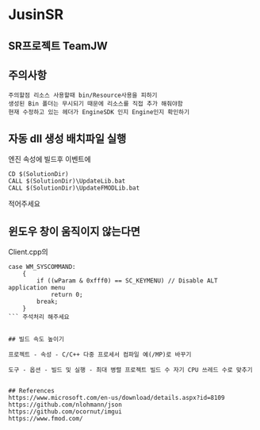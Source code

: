# JusinSR
## SR프로젝트 TeamJW

## 주의사항
    주의할점 리소스 사용할때 bin/Resource사용을 피하기
    생성된 Bin 폴더는 무시되기 때문에 리소스를 직접 추가 해줘야함
    현재 수정하고 있는 헤더가 EngineSDK 인지 Engine인지 확인하기

## 자동 dll 생성 배치파일 실행
엔진 속성에 빌드후 이벤트에
```
CD $(SolutionDir)
CALL $(SolutionDir)\UpdateLib.bat
CALL $(SolutionDir)\UpdateFMODLib.bat
```
적어주세요

## 윈도우 창이 움직이지 않는다면

Client.cpp의
```
case WM_SYSCOMMAND:
    {
        if ((wParam & 0xfff0) == SC_KEYMENU) // Disable ALT application menu
            return 0;
        break;
    }
``` 주석처리 해주세요


## 빌드 속도 높이기

프로젝트 - 속성 - C/C++ 다중 프로세서 컴파일 예(/MP)로 바꾸기

도구 - 옵션 - 빌드 및 실행 - 최대 병렬 프로젝트 빌드 수 자기 CPU 쓰레드 수로 맞추기


## References
https://www.microsoft.com/en-us/download/details.aspx?id=8109
https://github.com/nlohmann/json
https://github.com/ocornut/imgui
https://www.fmod.com/
